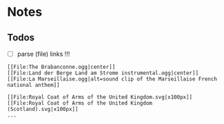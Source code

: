 # Notes


## Todos

- [ ] parse (file) links !!!

```
[[File:The Brabanconne.ogg|center]]
[[File:Land der Berge Land am Strome instrumental.ogg|center]]
[[File:La Marseillaise.ogg|alt=sound clip of the Marseillaise French national anthem]]

[[File:Royal Coat of Arms of the United Kingdom.svg|x100px]]
[[File:Royal Coat of Arms of the United Kingdom (Scotland).svg|x100px]]
...
```


